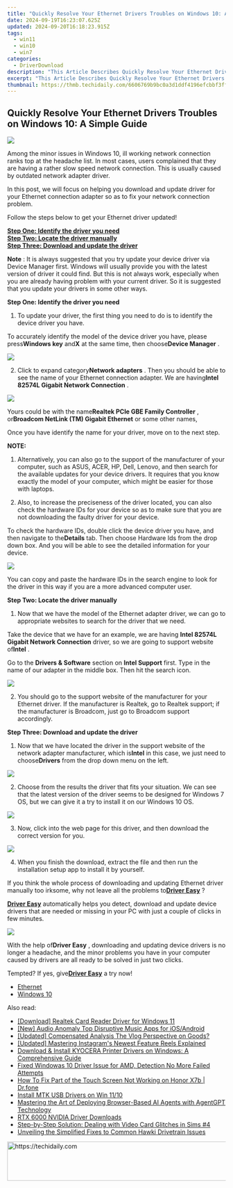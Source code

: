```yaml
---
title: "Quickly Resolve Your Ethernet Drivers Troubles on Windows 10: A Simple Guide"
date: 2024-09-19T16:23:07.625Z
updated: 2024-09-20T16:18:23.915Z
tags:
  - win11
  - win10
  - win7
categories:
  - DriverDownload
description: "This Article Describes Quickly Resolve Your Ethernet Drivers Troubles on Windows 10: A Simple Guide"
excerpt: "This Article Describes Quickly Resolve Your Ethernet Drivers Troubles on Windows 10: A Simple Guide"
thumbnail: https://thmb.techidaily.com/6606769b9bc0a3d1ddf4196efcbbf3ffe5de655763795273378c61959dacb46a.jpg
---
```


## Quickly Resolve Your Ethernet Drivers Troubles on Windows 10: A Simple Guide

![](https://images.drivereasy.com/wp-content/uploads/2015/10/Realtek-PCIe-GBE-Familly-Controller-Device-Manager.png) 

  
 Among the minor issues in Windows 10, ill working network connection ranks top at the headache list. In most cases, users complained that they are having a rather slow speed network connection. This is usually caused by outdated network adapter driver.   
  
 In this post, we will focus on helping you download and update driver for your Ethernet connection adapter so as to fix your network connection problem.   
  
 Follow the steps below to get your Ethernet driver updated!   
  
[**Step One: Identify the driver you need**](https://tools.techidaily.com/drivereasy/download/)   
[**Step Two: Locate the driver manually**](https://tools.techidaily.com/drivereasy/download/)   
[**Step Three: Download and update the driver**](https://tools.techidaily.com/drivereasy/download/)   
  
**Note** : It is always suggested that you try update your device driver via Device Manager first. Windows will usually provide you with the latest version of driver it could find. But this is not always work, especially when you are already having problem with your current driver. So it is suggested that you update your drivers in some other ways.   
  
  
 **Step One: Identify the driver you need**   
  
 1) To update your driver, the first thing you need to do is to identify the device driver you have.   
  
 To accurately identify the model of the device driver you have, please press**Windows key** and**X** at the same time, then choose**Device Manager** .   
  
![](https://images.drivereasy.com/wp-content/uploads/2017/02/img_58aa64b05286b.png)   
  
 2) Click to expand category**Network adapters** . Then you should be able to see the name of your Ethernet connection adapter. We are having**Intel 82574L Gigabit Network Connection** .   
  
![](https://images.drivereasy.com/wp-content/uploads/2017/02/img_58aa652d8cccb.jpg)   
  
 Yours could be with the name**Realtek PCIe GBE Family Controller** , or**Broadcom NetLink (TM) Gigabit Ethernet** or some other names,   
  
 Once you have identify the name for your driver, move on to the next step.   
  
  
**NOTE:**   
  
 1) Alternatively, you can also go to the support of the manufacturer of your computer, such as ASUS, ACER, HP, Dell, Lenovo, and then search for the available updates for your device drivers. It requires that you know exactly the model of your computer, which might be easier for those with laptops.   
  
 2) Also, to increase the preciseness of the driver located, you can also check the hardware IDs for your device so as to make sure that you are not downloading the faulty driver for your device.   
  
 To check the hardware IDs, double click the device driver you have, and then navigate to the**Details** tab. Then choose Hardware Ids from the drop down box. And you will be able to see the detailed information for your device.   
  
![](https://images.drivereasy.com/wp-content/uploads/2017/02/img_58aa6c172ee29.jpg)   
  
 You can copy and paste the hardware IDs in the search engine to look for the driver in this way if you are a more advanced computer user.   
  
  
 **Step Two: Locate the driver manually**   
  
 1) Now that we have the model of the Ethernet adapter driver, we can go to appropriate websites to search for the driver that we need.   
  
 Take the device that we have for an example, we are having **Intel 82574L Gigabit Network Connection**  driver, so we are going to support website of**Intel** .   
  
 Go to the **Drivers & Software**  section on **Intel Support** first. Type in the name of our adapter in the middle box. Then hit the search icon.  
  
![](https://images.drivereasy.com/wp-content/uploads/2017/02/img_58a552a94222f.jpg)   
  
 2) You should go to the support website of the manufacturer for your Ethernet driver. If the manufacturer is Realtek, go to Realtek support; if the manufacturer is Broadcom, just go to Broadcom support accordingly.   
  
  
 **Step Three: Download and update the driver** 
  
 1) Now that we have located the driver in the support website of the network adapter manufacturer, which is**Intel** in this case, we just need to choose**Drivers** from the drop down menu on the left.  
  
![](https://images.drivereasy.com/wp-content/uploads/2017/02/img_58a55382c3cce.png)   
  
 2) Choose from the results the driver that fits your situation. We can see that the latest version of the driver seems to be designed for Windows 7 OS, but we can give it a try to install it on our Windows 10 OS.   
  
![](https://images.drivereasy.com/wp-content/uploads/2017/02/img_58a5540b9baca.png)   
  
 3)  Now, click into the web page for this driver, and then download the correct version for you.   
  
![](https://images.drivereasy.com/wp-content/uploads/2017/02/img_58a554f582ed1.png)   
  
 4)  When you finish the download, extract the file and then run the installation setup app to install it by yourself.   
  
 If you think the whole process of downloading and updating Ethernet driver manually too irksome, why not leave all the problems to[**Driver Easy**](https://tools.techidaily.com/drivereasy/download/) ?   
  
[**Driver Easy**](https://tools.techidaily.com/drivereasy/download/) automatically helps you detect, download and update device drivers that are needed or missing in your PC with just a couple of clicks in few minutes. 

 ![](https://images.drivereasy.com/wp-content/uploads/2017/04/img_58ee02b0f096d.jpg) 
  
  
 With the help of**Driver Easy** , downloading and updating device drivers is no longer a headache, and the minor problems you have in your computer caused by drivers are all ready to be solved in just two clicks.   
  
 Tempted? If yes, give[**Driver Easy**](https://tools.techidaily.com/drivereasy/download/) a try now! 

* [Ethernet](https://tools.techidaily.com/drivereasy/download/)
* [Windows 10](https://tools.techidaily.com/drivereasy/download/)

<ins class="adsbygoogle"
     style="display:block"
     data-ad-format="autorelaxed"
     data-ad-client="ca-pub-7571918770474297"
     data-ad-slot="1223367746"></ins>

<ins class="adsbygoogle"
     style="display:block"
     data-ad-client="ca-pub-7571918770474297"
     data-ad-slot="8358498916"
     data-ad-format="auto"
     data-full-width-responsive="true"></ins>

<span class="atpl-alsoreadstyle">Also read:</span>
<div><ul>
<li><a href="https://win-amazing.techidaily.com/download-realtek-card-reader-driver-for-windows-11/"><u>[Download] Realtek Card Reader Driver for Windows 11</u></a></li>
<li><a href="https://youtube-videos.techidaily.com/new-audio-anomaly-top-disruptive-music-apps-for-iosandroid/"><u>[New] Audio Anomaly Top Disruptive Music Apps for iOS/Android</u></a></li>
<li><a href="https://extra-hints.techidaily.com/updated-compensated-analysis-the-vlog-perspective-on-goods/"><u>[Updated] Compensated Analysis The Vlog Perspective on Goods?</u></a></li>
<li><a href="https://instagram-video-recordings.techidaily.com/updated-mastering-instagrams-newest-feature-reels-explained/"><u>[Updated] Mastering Instagram's Newest Feature Reels Explained</u></a></li>
<li><a href="https://driver-download.techidaily.com/download-and-install-kyocera-printer-drivers-on-windows-a-comprehensive-guide/"><u>Download & Install KYOCERA Printer Drivers on Windows: A Comprehensive Guide</u></a></li>
<li><a href="https://network-issues.techidaily.com/fixed-windowas-10-driver-issue-for-amd-detection-no-more-failed-attempts/"><u>Fixed Windowas 10 Driver Issue for AMD, Detection No More Failed Attempts</u></a></li>
<li><a href="https://fix-guide.techidaily.com/how-to-fix-part-of-the-touch-screen-not-working-on-honor-x7b-drfone-by-drfone-fix-android-problems-fix-android-problems/"><u>How To Fix Part of the Touch Screen Not Working on Honor X7b | Dr.fone</u></a></li>
<li><a href="https://driver-install.techidaily.com/install-mtk-usb-drivers-on-win-1110/"><u>Install MTK USB Drivers on Win 11/10</u></a></li>
<li><a href="https://tech-hub.techidaily.com/mastering-the-art-of-deploying-browser-based-ai-agents-with-agentgpt-technology/"><u>Mastering the Art of Deploying Browser-Based AI Agents with AgentGPT Technology</u></a></li>
<li><a href="https://driver-install.techidaily.com/rtx-6000-nvidia-driver-downloads/"><u>RTX 6000 NVIDIA Driver Downloads</u></a></li>
<li><a href="https://eaxpv-info.techidaily.com/step-by-step-solution-dealing-with-video-card-glitches-in-sims-4/"><u>Step-by-Step Solution: Dealing with Video Card Glitches in Sims #4</u></a></li>
<li><a href="https://driver-install.techidaily.com/unveiling-the-simplified-fixes-to-common-hawki-drivetrain-issues/"><u>Unveiling the Simplified Fixes to Common Hawki Drivetrain Issues</u></a></li>
</ul></div>

<!-- affiliate ads begin -->
<a href="https://smilemakers.pxf.io/c/5597632/2123901/26106" target="_top" id="2123901">
  <img src="//a.impactradius-go.com/display-ad/26106-2123901" border="0" alt="https://techidaily.com" width="728" height="90"/>
</a>
<img height="0" width="0" src="https://smilemakers.pxf.io/i/5597632/2123901/26106" style="position:absolute;visibility:hidden;" border="0" />
<!-- affiliate ads end -->

